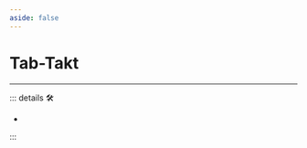 ```yaml
---
aside: false
---
```

# Tab-Takt

---

<!-- =================================================== -->
<!-- =================================================== -->
<!-- =================================================== -->
<!-- =================================================== -->
<!-- =================================================== -->
::: details 🛠

-

:::
